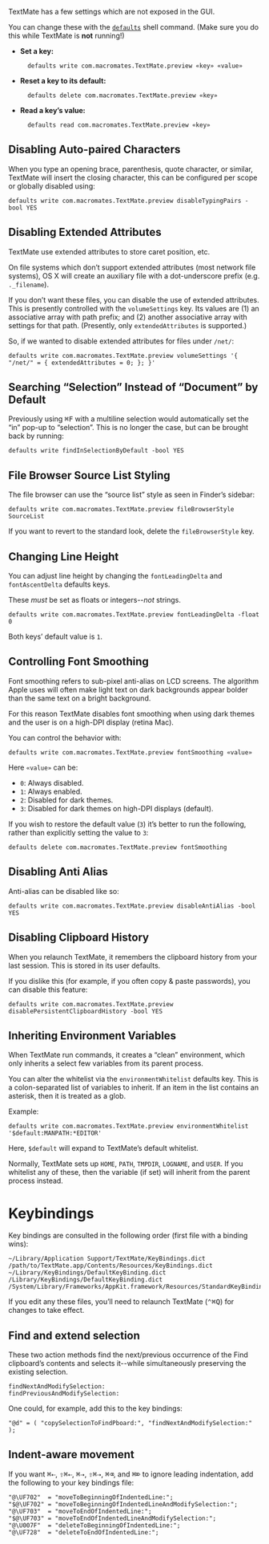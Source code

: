 TextMate has a few settings which are not exposed in the GUI.

You can change these with the [`defaults`](http://developer.apple.com/documentation/Darwin/Reference/ManPages/man1/defaults.1.html) shell command. (Make sure you do this while TextMate is **not** running!)

- **Set a key:**

		defaults write com.macromates.TextMate.preview «key» «value»

- **Reset a key to its default:**

		defaults delete com.macromates.TextMate.preview «key»

- **Read a key’s value:**

		defaults read com.macromates.TextMate.preview «key»


## Disabling Auto-paired Characters

When you type an opening brace, parenthesis, quote character, or similar, TextMate will insert the closing character, this can be configured per scope or globally disabled using:

    defaults write com.macromates.TextMate.preview disableTypingPairs -bool YES

## Disabling Extended Attributes

TextMate use extended attributes to store caret position, etc.

On file systems which don’t support extended attributes (most network file systems), OS X will create an auxiliary file with a dot-underscore prefix (e.g. `._filename`).

If you don’t want these files, you can disable the use of extended attributes. This is presently controlled with the `volumeSettings` key. Its values are (1) an associative array with path prefix; and (2) another associative array with settings for that path. (Presently, only `extendedAttributes` is supported.)

So, if we wanted to disable extended attributes for files under `/net/`:

    defaults write com.macromates.TextMate.preview volumeSettings '{ "/net/" = { extendedAttributes = 0; }; }'

## Searching “Selection” Instead of “Document” by Default

Previously using <kbd>⌘F</kbd> with a multiline selection would automatically set the “in” pop-up to “selection”. This is no longer the case, but can be brought back by running:

    defaults write findInSelectionByDefault -bool YES

## File Browser Source List Styling

The file browser can use the “source list” style as seen in Finder’s sidebar:

    defaults write com.macromates.TextMate.preview fileBrowserStyle SourceList

If you want to revert to the standard look, delete the `fileBrowserStyle` key.

## Changing Line Height

You can adjust line height by changing the `fontLeadingDelta` and `fontAscentDelta` defaults keys.

These *must* be set as floats or integers--*not* strings.

    defaults write com.macromates.TextMate.preview fontLeadingDelta -float 0

Both keys’ default value is `1`.


## Controlling Font Smoothing

Font smoothing refers to sub-pixel anti-alias on LCD screens. The algorithm Apple uses will often make light text on dark backgrounds appear bolder than the same text on a bright background.

For this reason TextMate disables font smoothing when using dark themes and the user is on a high-DPI display (retina Mac).

You can control the behavior with:

	defaults write com.macromates.TextMate.preview fontSmoothing «value»

Here `«value»` can be:

 * `0`: Always disabled.
 * `1`: Always enabled.
 * `2`: Disabled for dark themes.
 * `3`: Disabled for dark themes on high-DPI displays (default).

If you wish to restore the default value (`3`) it’s better to run the following, rather than explicitly setting the value to `3`:

	defaults delete com.macromates.TextMate.preview fontSmoothing


## Disabling Anti Alias

Anti-alias can be disabled like so:

	defaults write com.macromates.TextMate.preview disableAntiAlias -bool YES


## Disabling Clipboard History

When you relaunch TextMate, it remembers the clipboard history from your last session. This is stored in its user defaults.

If you dislike this (for example, if you often copy & paste passwords), you can disable this feature:

	defaults write com.macromates.TextMate.preview disablePersistentClipboardHistory -bool YES

## Inheriting Environment Variables

When TextMate run commands, it creates a “clean” environment, which only inherits a select few variables from its parent process. 

You can alter the whitelist via the `environmentWhitelist` defaults key. This is a colon-separated list of variables to inherit. If an item in the list contains an asterisk, then it is treated as a glob.

Example:

	defaults write com.macromates.TextMate.preview environmentWhitelist '$default:MANPATH:*EDITOR'

Here, `$default` will expand to TextMate’s default whitelist.

Normally, TextMate sets up `HOME`, `PATH`, `TMPDIR`, `LOGNAME`, and `USER`. If you whitelist any of these, then the variable (if set) will inherit from the parent process instead.


# Keybindings

Key bindings are consulted in the following order (first file with a binding wins):

	~/Library/Application Support/TextMate/KeyBindings.dict
	/path/to/TextMate.app/Contents/Resources/KeyBindings.dict
	~/Library/KeyBindings/DefaultKeyBinding.dict
	/Library/KeyBindings/DefaultKeyBinding.dict
	/System/Library/Frameworks/AppKit.framework/Resources/StandardKeyBinding.dict

If you edit any these files, you’ll need to relaunch TextMate (<kbd>⌃⌘Q</kbd>) for changes to take effect.


## Find and extend selection

These two action methods find the next/previous occurrence of the Find clipboard’s contents and selects it--while simultaneously preserving the existing selection.

	findNextAndModifySelection:
	findPreviousAndModifySelection:

One could, for example, add this to the key bindings:

	"@d" = ( "copySelectionToFindPboard:", "findNextAndModifySelection:" );


## Indent-aware movement

If you want <kbd>⌘⇠</kbd>, <kbd>⇧⌘⇠</kbd>, <kbd>⌘⇢</kbd>, <kbd>⇧⌘⇢</kbd>, <kbd>⌘⌫</kbd>, and <kbd>⌘⌦</kbd> to ignore leading indentation, add the following to your key bindings file:

	"@\UF702"  = "moveToBeginningOfIndentedLine:";
	"$@\UF702" = "moveToBeginningOfIndentedLineAndModifySelection:";
	"@\UF703"  = "moveToEndOfIndentedLine:";
	"$@\UF703" = "moveToEndOfIndentedLineAndModifySelection:";
	"@\U007F"  = "deleteToBeginningOfIndentedLine:";
	"@\UF728"  = "deleteToEndOfIndentedLine:";